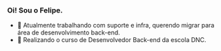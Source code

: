 ### Oi! Sou o Felipe.

- 🔭 Atualmente trabalhando com suporte e infra, querendo migrar para área de desenvolvimento back-end.
- 🌱 Realizando o curso de Desenvolvedor Back-end da escola DNC.
